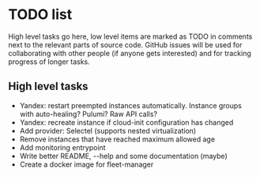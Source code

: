 # TODO list

High level tasks go here, low level items are marked as TODO in comments next
to the relevant parts of source code. GitHub issues will be used for
collaborating with other people (if anyone gets interested) and for tracking
progress of longer tasks.


## High level tasks

- Yandex: restart preempted instances automatically. Instance groups with
  auto-healing? Pulumi? Raw API calls?
- Yandex: recreate instance if cloud-init configuration has changed
- Add provider: Selectel (supports nested virtualization)
- Remove instances that have reached maximum allowed age
- Add monitoring entrypoint
- Write better README, --help and some documentation (maybe)
- Create a docker image for fleet-manager

